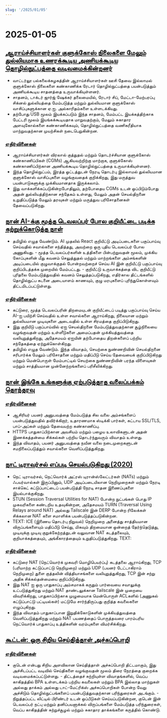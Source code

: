 ```yaml
---
slug: '/2025/01/05'
---
```


# 2025-01-05

## [ஆராய்ச்சியாளர்கள் குளுக்கோஸ் நிலைகளை மேலும் துல்லியமாக உணரக்கூடிய அணியக்கூடிய தொழில்நுட்பத்தை வடிவமைக்கின்றனர்](https://uwaterloo.ca/news/media/no-more-needles-tracking-blood-sugar-your-wrist)

- வாட்டர்லூ பல்கலைக்கழகத்தின் ஆராய்ச்சியாளர்கள் ஊசி தேவை இல்லாமல் குளுக்கோஸ் நிலைகளை கண்காணிக்க ரேடார் தொழில்நுட்பத்தை பயன்படுத்தும் அணியக்கூடிய சாதனத்தை உருவாக்கியுள்ளனர்.
- சாதனம், டாக்டர் ஜார்ஜ் ஷேக்கர் தலைமையில், ரேடார் சிப், மேட்டா-மேற்பரப்பு சிக்னல் துல்லியத்தை மேம்படுத்த மற்றும் துல்லியமான குளுக்கோஸ் வாசிப்புகளுக்கான ஏ.ஐ. அல்காரிதம்களை உள்ளடக்கியது.
- தற்போது USB மூலம் இயக்கப்படும் இந்த சாதனம், மேம்பட்ட இயக்கத்திற்காக பேட்டரி மூலம் இயங்கக்கூடியதாக மாறுவதற்கும், மேலும் சுகாதார அளவுகோல்களை கண்காணிக்கவும், தொழில்நுட்பத்தை வணிகரீதியாக மாற்றுவதற்கான முயற்சிகள் நடைபெறுகின்றன.

### [எதிர்வினைகள்](https://news.ycombinator.com/item?id=42599189)

- ஆராய்ச்சியாளர்கள் விரலால் குத்துதல் மற்றும் தொடர்ச்சியான குளுக்கோஸ் கண்காணிப்பிகள் (CGMs) ஆகியவற்றிற்கு மாற்றாக, குளுக்கோஸ் கண்காணிப்பிற்கான அணியக்கூடிய தொழில்நுட்பத்தை உருவாக்கியுள்ளனர்.
- இந்த தொழில்நுட்பம், இரத்த ஓட்டத்துடன் நேரடி தொடர்பு இல்லாமல் துல்லியமான குளுக்கோஸ் வாசிப்புகளை வழங்குவதைக் குறிக்கிறது, இது மருத்துவ பயன்பாடுகளுக்கு முக்கியமானதாக இருக்கலாம்.
- இது வாக்களிக்கப்படுகின்றபோதிலும், தற்போதைய CGMs உடன் ஒப்பிடும்போது அதன் துல்லியத்திற்கான சந்தேகம் உள்ளது, மேலும் அதன் செயல்திறனை உறுதிப்படுத்த மேலும் தரவுகள் மற்றும் மருத்துவ பரிசோதனைகள் தேவைப்படுகிறது.

## [நான் AI-க்கு மூத்த டெவலப்பர் போல குறியீட்டை படிக்க கற்றுக்கொடுத்த நாள்](https://nmn.gl/blog/ai-senior-developer)

- தமிழில் எழுத வேண்டும். AI முதலில் React குறியீட்டு அடிப்படைகளை பகுப்பாய்வு செய்வதில் சவால்களை சந்தித்தது, அவற்றை ஒரு புதிய டெவலப்பர் போல அணுகியது. - மூத்த டெவலப்பர்களின் உத்திகளை பின்பற்றுவதன் மூலம், முக்கிய கோப்புகளின் மீது கவனம் செலுத்துதல் மற்றும் மாற்றங்களை அம்சங்களின் அடிப்படையில் குழுவாக்குதல் போன்றவற்றைச் செய்ய AI இன் குறியீட்டு பகுப்பாய்வு குறிப்பிடத்தக்க முறையில் மேம்பட்டது. - குறியீட்டு உருவாக்கத்தை விட குறியீட்டு புரிதலை மேம்படுத்துவதில் கவனம் செலுத்தப்படுகிறது, எதிர்கால திட்டங்களில் தொழில்நுட்ப கடனை அடையாளம் காணவும், குழு மரபுகளைப் புரிந்துகொள்ளவும் திட்டமிடப்பட்டுள்ளது.

### [எதிர்வினைகள்](https://news.ycombinator.com/item?id=42601847)

- கட்டுரை, மூத்த டெவலப்பரின் திறமையுடன் குறியீட்டைப் படித்து பகுப்பாய்வு செய்ய AI-ஐ பயிற்சி செய்வதில் உள்ள சவால்களை ஆராய்கிறது, நிலையான மற்றும் துல்லியமான முடிவுகளை அடைவதில் உள்ள சிரமத்தை குறிப்பிடுகிறது.
- இது குறியீடு பகுப்பாய்வில் ஏஐ செயல்திறனை மேம்படுத்துவதற்கான சூழ்நிலையை வழங்குவதன் மற்றும் உள்ளீடுகளை அமைப்பதன் முக்கியத்துவத்தை வலியுறுத்துகிறது, அதேசமயம் ஏஐயின் தற்போதைய திறன்களைப் பற்றிய சந்தேகத்தை ஏற்றுக்கொள்கிறது.
- தமிழில் எழுத வேண்டும். இந்த விவாதம், செயற்கை நுண்ணறிவின் செயல்திறனை சரிபார்க்க மேலும் பரிசோதனை மற்றும் மதிப்பீடு செய்ய தேவையைக் குறிப்பிடுகிறது மற்றும் மென்பொருள் மேம்பாட்டில் செயற்கை நுண்ணறிவின் பரந்த விளைவுகள் மற்றும் சாத்தியமான முன்னேற்றங்களைப் பரிசீலிக்கிறது.

## [நான் இங்கே உங்களுக்கு ஏற்படுத்தாத வலைப்பக்கம் தொந்தரவு](http://rachelbythebay.com/w/2025/01/04/cruft/)

### [எதிர்வினைகள்](https://news.ycombinator.com/item?id=42599102)

- ஆசிரியர் பயனர் அனுபவத்தை மேம்படுத்த சில வலை அம்சங்களைப் பயன்படுத்துவதில் தவிர்க்கிறார், உதாரணமாக ஸ்டிக்கி பார்கள், கட்டாய SSL/TLS, பாப்-அப்கள் மற்றும் தேவையற்ற கண்காணிப்பு.
- HTTPS பாதுகாப்பிற்கான அவசியம் மற்றும் பழைய உலாவிகளுடன் அதன் இணக்கத்தன்மை சிக்கல்கள் பற்றிய தொடர்ந்துவரும் விவாதம் உள்ளது.
- இந்த விவாதம், பயனர் அனுபவத்தை நவீன வலை நடைமுறைகளுடன் சமநிலைப்படுத்தும் சவால்களை வெளிப்படுத்துகிறது.

## [நாட் டிராவர்சல் எப்படி செயல்படுகிறது (2020)](https://tailscale.com/blog/how-nat-traversal-works)

- நெட் டிராவர்சல், நெட்வொர்க் அட்ரஸ் டிரான்ஸ்லேட்டர்கள் (NATs) மற்றும் ஃபயர்வால்கள் இருப்பினும், UDP அடிப்படையிலான நெறிமுறைகள் மற்றும் நேரடி சாக்கெட் கட்டுப்பாட்டைப் பயன்படுத்தி நேரடி சாதன இணைப்புகளை இயல்பாக்குகிறது.
- STUN (Session Traversal Utilities for NAT) போன்ற நுட்பங்கள் பொது IP முகவரிகளை கண்டறிய உதவுகின்றன, அதேசமயம் TURN (Traversal Using Relays around NAT) அல்லது Tailscale இன் DERP போன்ற ரிலேக்கள் சிக்கலான NAT களை சமாளிக்க பயன்படுத்தப்படுகின்றன.
- TEXT: ICE (இணைய தொடர்பு நிறுவல்) நெறிமுறை அனைத்து சாத்தியமான விருப்பங்களையும் மதிப்பீடு செய்து, மிகவும் திறமையான ஒன்றைத் தேர்ந்தெடுத்து, முடிவுக்கு முடிவு குறுக்கேற்றத்துடன் வலுவான NAT கடத்தலையும், குறியாக்கத்தையும், அங்கீகாரத்தையும் உறுதிப்படுத்துகிறது. TEXT:

### [எதிர்வினைகள்](https://news.ycombinator.com/item?id=42600846)

- கட்டுரை NAT (நெட்வொர்க் முகவரி மொழிபெயர்ப்பு) கடத்தலை ஆராய்கிறது, TCP (பரிமாற்ற கட்டுப்பாட்டு நெறிமுறை) மற்றும் UDP (பயனர் டேட்டாகிராம் நெறிமுறை) துளை குத்தலின் வித்தியாசங்களை வலியுறுத்துகிறது, TCP இன் சற்று அதிக சிக்கல்தன்மையை குறிப்பிடுகிறது.
- இது NAT ஐ ஒரு பாதுகாப்பு அம்சமாகக் கருதும் பார்வையை சவாலுக்கு உட்படுத்துகிறது மற்றும் NAT தாண்டலுக்கான Tailscale இன் முறையை விவரிக்கிறது, பாதுகாப்பிற்காக முழுமையாக மென்பொருள் ACLகளில் (அணுகல் கட்டுப்பாட்டு பட்டியல்கள்) மட்டுமே சார்ந்திருப்பது குறித்த கவலைகளை எழுப்புகிறது.
- இந்த விவாதம் பாதுகாப்பான இறுதிக்கோடுகளின் முக்கியத்துவத்தை வெளிப்படுத்துகிறது மற்றும் NAT பயணத்தைப் பொருத்தவரை பாரம்பரிய நெட்வொர்க் பாதுகாப்பு உத்திகளின் வரம்புகளை விமர்சிக்கிறது.

## [கூட்டன்: ஒரு சிறிய செய்தித்தாள் அச்சுப்பொறி](https://amanvir.com/guten)

### [எதிர்வினைகள்](https://news.ycombinator.com/item?id=42599599)

- குடென் என்பது சிறிய அளவிலான செய்தித்தாள் அச்சுப்பொறி திட்டமாகும், இது அச்சிடப்பட்ட வடிவில் செய்திகளை வழங்குவதன் மூலம் திரை நேரத்தை குறைக்க வடிவமைக்கப்பட்டுள்ளது. - திட்டத்தைச் சுற்றியுள்ள விவாதங்களில், வெப்ப காகிதத்தில் BPA உள்ளடக்கம் பற்றிய கவலைகள் மற்றும் BPA இல்லாத மாற்றுகள் அல்லது தாக்கம் அல்லது டாட்-மேட்ரிக்ஸ் அச்சுப்பொறிகள் போன்ற வேறு அச்சிடும் தொழில்நுட்பங்களைப் பயன்படுத்துவதற்கான பரிந்துரைகள் அடங்கும். - நிறுத்தப்பட்ட லிட்டில் பிரிண்டர் உடன் ஒப்பீடுகள் செய்யப்படுகின்றன, குடென் இன் டெவலப்பர் நட்பு மற்றும் தனிப்பயனாக்கல் விருப்பங்களை மேம்படுத்த பரிந்துரைகள், வெப்ப காகிதத்தின் சுற்றுச்சூழல் மற்றும் சுகாதார தாக்கங்களை கருத்தில் கொண்டு.

<head>
  <meta property="og:title" content="ஆராய்ச்சியாளர்கள் குளுக்கோஸ் நிலைகளை மேலும் துல்லியமாக உணரக்கூடிய அணியக்கூடிய தொழில்நுட்பத்தை வடிவமைக்கின்றனர்" />
  <meta property="og:type" content="website" />
  <meta property="og:image" content="https://og.cho.sh/api/og/?title=%E0%AE%86%E0%AE%B0%E0%AE%BE%E0%AE%AF%E0%AF%8D%E0%AE%9A%E0%AF%8D%E0%AE%9A%E0%AE%BF%E0%AE%AF%E0%AE%BE%E0%AE%B3%E0%AE%B0%E0%AF%8D%E0%AE%95%E0%AE%B3%E0%AF%8D%20%E0%AE%95%E0%AF%81%E0%AE%B3%E0%AF%81%E0%AE%95%E0%AF%8D%E0%AE%95%E0%AF%8B%E0%AE%B8%E0%AF%8D%20%E0%AE%A8%E0%AE%BF%E0%AE%B2%E0%AF%88%E0%AE%95%E0%AE%B3%E0%AF%88%20%E0%AE%AE%E0%AF%87%E0%AE%B2%E0%AF%81%E0%AE%AE%E0%AF%8D%20%E0%AE%A4%E0%AF%81%E0%AE%B2%E0%AF%8D%E0%AE%B2%E0%AE%BF%E0%AE%AF%E0%AE%AE%E0%AE%BE%E0%AE%95%20%E0%AE%89%E0%AE%A3%E0%AE%B0%E0%AE%95%E0%AF%8D%E0%AE%95%E0%AF%82%E0%AE%9F%E0%AE%BF%E0%AE%AF%20%E0%AE%85%E0%AE%A3%E0%AE%BF%E0%AE%AF%E0%AE%95%E0%AF%8D%E0%AE%95%E0%AF%82%E0%AE%9F%E0%AE%BF%E0%AE%AF%20%E0%AE%A4%E0%AF%8A%E0%AE%B4%E0%AE%BF%E0%AE%B2%E0%AF%8D%E0%AE%A8%E0%AF%81%E0%AE%9F%E0%AF%8D%E0%AE%AA%E0%AE%A4%E0%AF%8D%E0%AE%A4%E0%AF%88%20%E0%AE%B5%E0%AE%9F%E0%AE%BF%E0%AE%B5%E0%AE%AE%E0%AF%88%E0%AE%95%E0%AF%8D%E0%AE%95%E0%AE%BF%E0%AE%A9%E0%AF%8D%E0%AE%B1%E0%AE%A9%E0%AE%B0%E0%AF%8D&subheading=%E0%AE%9E%E0%AE%BE%E0%AE%AF%E0%AE%BF%E0%AE%B1%E0%AF%81%2C%205%20%E0%AE%9C%E0%AE%A9%E0%AE%B5%E0%AE%B0%E0%AE%BF%2C%202025%3A%20%E0%AE%B9%E0%AF%87%E0%AE%95%E0%AF%8D%E0%AE%95%E0%AE%B0%E0%AF%8D%20%E0%AE%9A%E0%AF%86%E0%AE%AF%E0%AF%8D%E0%AE%A4%E0%AE%BF%20%E0%AE%9A%E0%AF%81%E0%AE%B0%E0%AF%81%E0%AE%95%E0%AF%8D%E0%AE%95%E0%AE%AE%E0%AF%8D" />
</head>

